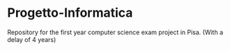 # Progetto-Informatica
Repository for the first year computer science exam project in Pisa. (With a delay of 4 years)
